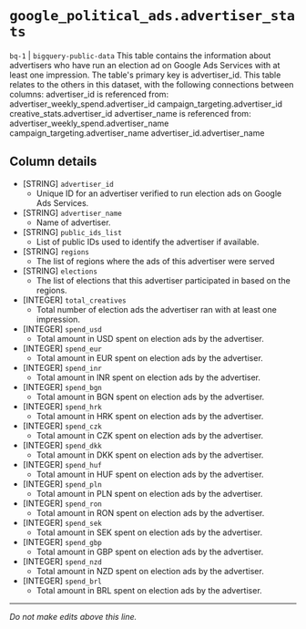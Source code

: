 # `google_political_ads.advertiser_stats`
`bq-1` | `bigquery-public-data`
This table contains the information about advertisers who have run an election ad on Google Ads Services with at least one impression. The table's primary key is advertiser_id. This table relates to the others in this dataset, with the following connections between columns: advertiser_id is referenced from: advertiser_weekly_spend.advertiser_id campaign_targeting.advertiser_id creative_stats.advertiser_id advertiser_name is referenced from: advertiser_weekly_spend.advertiser_name campaign_targeting.advertiser_name advertiser_id.advertiser_name

## Column details
* [STRING]    `advertiser_id`
  - Unique ID for an advertiser verified to run election ads on Google Ads Services.
* [STRING]    `advertiser_name`
  - Name of advertiser.
* [STRING]    `public_ids_list`
  - List of public IDs used to identify the advertiser if available.
* [STRING]    `regions`
  - The list of regions where the ads of this advertiser were served
* [STRING]    `elections`
  - The list of elections that this advertiser participated in based on the regions.
* [INTEGER]   `total_creatives`
  - Total number of election ads the advertiser ran with at least one impression.
* [INTEGER]   `spend_usd`
  - Total amount in USD spent on election ads by the advertiser.
* [INTEGER]   `spend_eur`
  - Total amount in EUR spent on election ads by the advertiser.
* [INTEGER]   `spend_inr`
  - Total amount in INR spent on election ads by the advertiser.
* [INTEGER]   `spend_bgn`
  - Total amount in BGN spent on election ads by the advertiser.
* [INTEGER]   `spend_hrk`
  - Total amount in HRK spent on election ads by the advertiser.
* [INTEGER]   `spend_czk`
  - Total amount in CZK spent on election ads by the advertiser.
* [INTEGER]   `spend_dkk`
  - Total amount in DKK spent on election ads by the advertiser.
* [INTEGER]   `spend_huf`
  - Total amount in HUF spent on election ads by the advertiser.
* [INTEGER]   `spend_pln`
  - Total amount in PLN spent on election ads by the advertiser.
* [INTEGER]   `spend_ron`
  - Total amount in RON spent on election ads by the advertiser.
* [INTEGER]   `spend_sek`
  - Total amount in SEK spent on election ads by the advertiser.
* [INTEGER]   `spend_gbp`
  - Total amount in GBP spent on election ads by the advertiser.
* [INTEGER]   `spend_nzd`
  - Total amount in NZD spent on election ads by the advertiser.
* [INTEGER]   `spend_brl`
  - Total amount in BRL spent on election ads by the advertiser.

-------------------------------------------------------------------------------
*Do not make edits above this line.*
